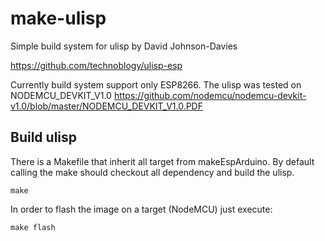 # make-ulisp
Simple build system for ulisp by David Johnson-Davies

https://github.com/technoblogy/ulisp-esp

Currently build system support only ESP8266. The ulisp was tested on NODEMCU_DEVKIT_V1.0 https://github.com/nodemcu/nodemcu-devkit-v1.0/blob/master/NODEMCU_DEVKIT_V1.0.PDF

## Build ulisp
There is a Makefile that inherit all target from makeEspArduino. By default calling the make should checkout all dependency and build the ulisp.

    make

In order to flash the image on a target (NodeMCU) just execute:

    make flash
